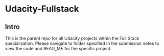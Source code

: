 # Udacity-Fullstack
## Intro
This is the parent repo for all Udacity projects within the Full Stack specialization. Please navigate to folder specified in the submission notes to view the code and READ_ME for the specific project.
